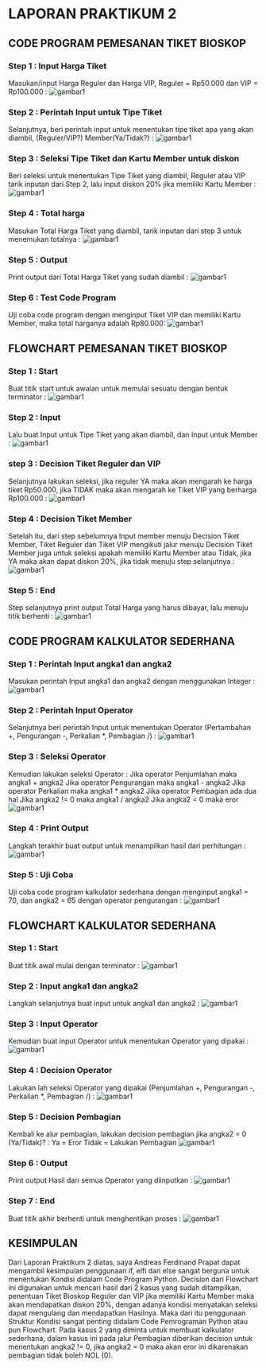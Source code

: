 # LAPORAN PRAKTIKUM 2

## CODE PROGRAM PEMESANAN TIKET BIOSKOP

### Step 1 : Input Harga Tiket
Masukan/input Harga Reguler dan Harga VIP, Reguler = Rp50.000 dan VIP = Rp100.000 :
![gambar1](ss/1.png)

### Step 2 : Perintah Input untuk Tipe Tiket
Selanjutnya, beri perintah input untuk menentukan tipe tiket apa yang akan diambil, (Reguler/VIP?) Member(Ya/Tidak?) :
![gambar1](ss/2.png)

### Step 3 : Seleksi Tipe Tiket dan Kartu Member untuk diskon
Beri seleksi untuk menentukan Tipe Tiket yang diambil, Reguler atau VIP tarik inputan dari Step 2, lalu input diskon 20% jika memiliki Kartu Member :
![gambar1](ss/3.png)

### Step 4 : Total harga 
Masukan Total Harga Tiket yang diambil, tarik inputan dari step 3 untuk menemukan totalnya :
![gambar1](ss/4.png)

### Step 5 : Output 
Print output dari Total Harga Tiket yang sudah diambil :
![gambar1](ss/5.png)

### Step 6 : Test Code Program
Uji coba code program dengan menginput Tiket VIP dan memiliki Kartu Member, maka total harganya adalah Rp80.000:
![gambar1](ss/10.png)

## FLOWCHART PEMESANAN TIKET BIOSKOP

### Step 1 : Start
Buat titik start untuk awalan untuk memulai sesuatu dengan bentuk terminator :
![gambar1](ss/12.png)

### Step 2 : Input 
Lalu buat Input untuk Tipe Tiket yang akan diambil, dan Input untuk Member :
![gambar1](ss/13.png)

### step 3 : Decision Tiket Reguler dan VIP
Selanjutnya lakukan seleksi, jika reguler YA maka akan mengarah ke harga tiket Rp50.000, jika TIDAK maka akan mengarah ke Tiket VIP yang berharga Rp100.000 :
![gambar1](ss/14.png)

### Step 4 : Decision Tiket Member
Setelah itu, dari step sebelumnya Input member menuju Decision Tiket Member, Tiket Reguler dan Tiket VIP mengikuti jalur menuju Decision Tiket Member juga untuk seleksi apakah memiliki Kartu Member atau Tidak, jika YA maka akan dapat diskon 20%, jika tidak menuju step selanjutnya :
![gambar1](ss/15.png)

### Step 5 : End
Step selanjutnya print output Total Harga yang harus dibayar, lalu menuju titik berhenti :
![gambar1](ss/16.png)



## CODE PROGRAM KALKULATOR SEDERHANA

### Step 1 : Perintah Input angka1 dan angka2
Masukan perintah Input angka1 dan angka2 dengan menggunakan Integer :
![gambar1](ss/6.png)

### Step 2 : Perintah Input Operator 
Selanjutnya beri perintah Input untuk menentukan Operator (Pertambahan +, Pengurangan -, Perkalian *, Pembagian /) :
![gambar1](ss/7.png)

### Step 3 : Seleksi Operator
Kemudian lakukan seleksi Operator :
Jika operator Penjumlahan maka angka1 + angka2
Jika operator Pengurangan maka angka1 - angka2
Jika operator Perkalian maka angka1 * angka2
Jika operator Pembagian ada dua hal 
	Jika angka2 != 0 maka angka1 / angka2
	Jika angka2 = 0 maka eror
![gambar1](ss/8.png)

### Step 4 : Print Output
Langkah terakhir buat output untuk menampilkan hasil dari perhitungan :
![gambar1](ss/9.png)

### Step 5 : Uji Coba
Uji coba code program kalkulator sederhana dengan menginput angka1 = 70, dan angka2 = 65 dengan operator pengurangan :
![gambar1](ss/11.png)


## FLOWCHART KALKULATOR SEDERHANA

### Step 1 : Start
Buat titik awal mulai dengan terminator :
![gambar1](ss/17.png)

### Step 2 : Input angka1 dan angka2
Langkah selanjutnya buat input untuk angka1 dan angka2 :
![gambar1](ss/18.png)

### Step 3 : Input Operator
Kemudian buat input Operator untuk menentukan Operator yang dipakai :
![gambar1](ss/19.png)

### Step 4 : Decision Operator
Lakukan lah seleksi Operator yang dipakai (Penjumlahan +, Pengurangan -, Perkalian *, Pembagian /) :
![gambar1](ss/23.png)

### Step 5 : Decision Pembagian
Kembali ke alur pembagian, lakukan decision pembagian jika angka2 = 0 (Ya/Tidak)? :
Ya = Eror
Tidak = Lakukan Pembagian 
![gambar1](ss/24.png)

### Step 6 : Output
Print output Hasil dari semua Operator yang diinputkan :
![gambar1](ss/25.png)

### Step 7 : End
Buat titik akhir berhenti untuk menghentikan proses :
![gambar1](ss/26.png)


## KESIMPULAN
Dari Laporan Praktikum 2 diatas, saya Andreas Ferdinand Prapat dapat mengambil kesimpulan penggunaan if, elfi dan else sangat berguna untuk menentukan Kondisi didalam Code Program Python. Decision dari Flowchart ini digunakan untuk mencari hasil dari 2 kasus yang sudah ditampilkan, penentuan Tiket Bioskop Reguler dan VIP jika memiliki Kartu Member maka akan mendapatkan diskon 20%, dengan adanya kondisi menyatakan seleksi dapat mengulang dan mendapatkan Hasilnya. Maka dari itu penggunaan Struktur Kondisi sangat penting didalam Code Pemrograman Python atau pun Flowchart. Pada kasus 2 yang diminta untuk membuat kalkulator sederhana, dalam kasus ini pada jalur Pembagian diberikan decision untuk menentukan angka2 != 0, jika angka2 = 0 maka akan eror ini dikarenakan pembagian tidak boleh NOL (0).